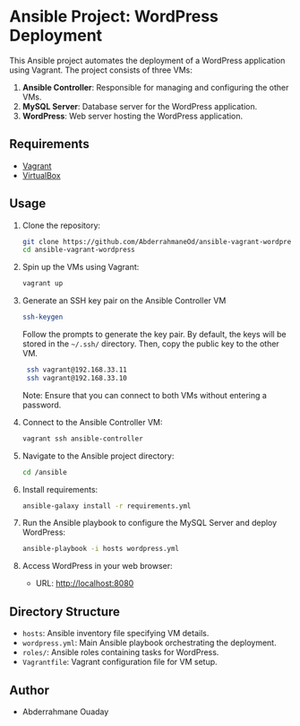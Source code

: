# Ansible Project: WordPress Deployment

This Ansible project automates the deployment of a WordPress application using Vagrant. The project consists of three VMs:

1. **Ansible Controller**: Responsible for managing and configuring the other VMs.
2. **MySQL Server**: Database server for the WordPress application.
3. **WordPress**: Web server hosting the WordPress application.

## Requirements

- [Vagrant](https://www.vagrantup.com/)
- [VirtualBox](https://www.virtualbox.org/)

## Usage

1. Clone the repository:

    ```bash
    git clone https://github.com/AbderrahmaneOd/ansible-vagrant-wordpress
    cd ansible-vagrant-wordpress
    ```

2. Spin up the VMs using Vagrant:

    ```bash
    vagrant up
    ```
3. Generate an SSH key pair on the Ansible Controller VM
    ```bash
    ssh-keygen
    ```
    Follow the prompts to generate the key pair. By default, the keys will be stored in the `~/.ssh/` directory.
    Then, copy the public key to the other VM.

   ```bash
    ssh vagrant@192.168.33.11
    ssh vagrant@192.168.33.10
    ```
      Note: Ensure that you can connect to both VMs without entering a password.

5. Connect to the Ansible Controller VM:

    ```bash
    vagrant ssh ansible-controller
    ```

6. Navigate to the Ansible project directory:

    ```bash
    cd /ansible
    ```
7. Install requirements:

    ```bash
    ansible-galaxy install -r requirements.yml
    
8. Run the Ansible playbook to configure the MySQL Server and deploy WordPress:

    ```bash
    ansible-playbook -i hosts wordpress.yml
    ```

9. Access WordPress in your web browser:

    - URL: [http://localhost:8080](http://localhost:8080)

## Directory Structure
- `hosts`: Ansible inventory file specifying VM details.
- `wordpress.yml`: Main Ansible playbook orchestrating the deployment.
- `roles/`: Ansible roles containing tasks for WordPress.
- `Vagrantfile`: Vagrant configuration file for VM setup.

## Author
- Abderrahmane Ouaday
